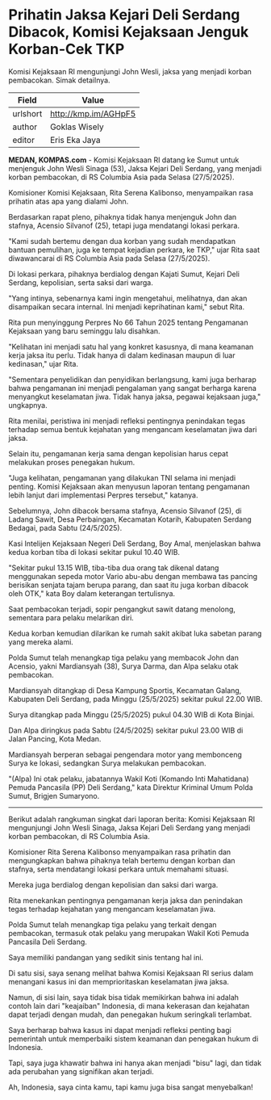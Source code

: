 # Prihatin Jaksa Kejari Deli Serdang Dibacok, Komisi Kejaksaan Jenguk Korban-Cek TKP

Komisi Kejaksaan RI mengunjungi John Wesli, jaksa yang menjadi korban pembacokan. Simak detailnya.

| Field       | Value                                                       |
|-------------|-------------------------------------------------------------|
| urlshort    | http://kmp.im/AGHpF5 |
| author      | Goklas Wisely  |
| editor      | Eris Eka Jaya |

**MEDAN, KOMPAS.com** - Komisi Kejaksaan RI datang ke Sumut untuk menjenguk John Wesli Sinaga (53), Jaksa Kejari Deli Serdang, yang menjadi korban pembacokan, di RS Columbia Asia pada Selasa (27/5/2025).

Komisioner Komisi Kejaksaan, Rita Serena Kalibonso, menyampaikan rasa prihatin atas apa yang dialami John.

Berdasarkan rapat pleno, pihaknya tidak hanya menjenguk John dan stafnya, Acensio Silvanof (25), tetapi juga mendatangi lokasi perkara.

\"Kami sudah bertemu dengan dua korban yang sudah mendapatkan bantuan pemulihan, juga ke tempat kejadian perkara, ke TKP,\" ujar Rita saat diwawancarai di RS Columbia Asia pada Selasa (27/5/2025).

Di lokasi perkara, pihaknya berdialog dengan Kajati Sumut, Kejari Deli Serdang, kepolisian, serta saksi dari warga.

\"Yang intinya, sebenarnya kami ingin mengetahui, melihatnya, dan akan disampaikan secara internal. Ini menjadi keprihatinan kami,\" sebut Rita.

Rita pun menyinggung Perpres No 66 Tahun 2025 tentang Pengamanan Kejaksaan yang baru seminggu lalu disahkan.

\"Kelihatan ini menjadi satu hal yang konkret kasusnya, di mana keamanan kerja jaksa itu perlu. Tidak hanya di dalam kedinasan maupun di luar kedinasan,\" ujar Rita.

\"Sementara penyelidikan dan penyidikan berlangsung, kami juga berharap bahwa pengamanan ini menjadi pengalaman yang sangat berharga karena menyangkut keselamatan jiwa. Tidak hanya jaksa, pegawai kejaksaan juga,\" ungkapnya.

Rita menilai, peristiwa ini menjadi refleksi pentingnya penindakan tegas terhadap semua bentuk kejahatan yang mengancam keselamatan jiwa dari jaksa.

Selain itu, pengamanan kerja sama dengan kepolisian harus cepat melakukan proses penegakan hukum.

\"Juga kelihatan, pengamanan yang dilakukan TNI selama ini menjadi penting. Komisi Kejaksaan akan menyusun laporan tentang pengamanan lebih lanjut dari implementasi Perpres tersebut,\" katanya.

Sebelumnya, John dibacok bersama stafnya, Acensio Silvanof (25), di Ladang Sawit, Desa Perbaingan, Kecamatan Kotarih, Kabupaten Serdang Bedagai, pada Sabtu (24/5/2025).

Kasi Intelijen Kejaksaan Negeri Deli Serdang, Boy Amal, menjelaskan bahwa kedua korban tiba di lokasi sekitar pukul 10.40 WIB.

\"Sekitar pukul 13.15 WIB, tiba-tiba dua orang tak dikenal datang menggunakan sepeda motor Vario abu-abu dengan membawa tas pancing berisikan senjata tajam berupa parang, dan saat itu juga korban dibacok oleh OTK,\" kata Boy dalam keterangan tertulisnya.

Saat pembacokan terjadi, sopir pengangkut sawit datang menolong, sementara para pelaku melarikan diri.

Kedua korban kemudian dilarikan ke rumah sakit akibat luka sabetan parang yang mereka alami.

Polda Sumut telah menangkap tiga pelaku yang membacok John dan Acensio, yakni Mardiansyah (38), Surya Darma, dan Alpa selaku otak pembacokan.

Mardiansyah ditangkap di Desa Kampung Sportis, Kecamatan Galang, Kabupaten Deli Serdang, pada Minggu (25/5/2025) sekitar pukul 22.00 WIB.

Surya ditangkap pada Minggu (25/5/2025) pukul 04.30 WIB di Kota Binjai.

Dan Alpa diringkus pada Sabtu (24/5/2025) sekitar pukul 23.00 WIB di Jalan Pancing, Kota Medan.

Mardiansyah berperan sebagai pengendara motor yang membonceng Surya ke lokasi, sedangkan Surya melakukan pembacokan.

\"(Alpa) Ini otak pelaku, jabatannya Wakil Koti (Komando Inti Mahatidana) Pemuda Pancasila (PP) Deli Serdang,\" kata Direktur Kriminal Umum Polda Sumut, Brigjen Sumaryono.

---
Berikut adalah rangkuman singkat dari laporan berita: Komisi Kejaksaan RI mengunjungi John Wesli Sinaga, Jaksa Kejari Deli Serdang yang menjadi korban pembacokan, di RS Columbia Asia.

 Komisioner Rita Serena Kalibonso menyampaikan rasa prihatin dan mengungkapkan bahwa pihaknya telah bertemu dengan korban dan stafnya, serta mendatangi lokasi perkara untuk memahami situasi.

 Mereka juga berdialog dengan kepolisian dan saksi dari warga.

 Rita menekankan pentingnya pengamanan kerja jaksa dan penindakan tegas terhadap kejahatan yang mengancam keselamatan jiwa.

 Polda Sumut telah menangkap tiga pelaku yang terkait dengan pembacokan, termasuk otak pelaku yang merupakan Wakil Koti Pemuda Pancasila Deli Serdang.



Saya memiliki pandangan yang sedikit sinis tentang hal ini.

 Di satu sisi, saya senang melihat bahwa Komisi Kejaksaan RI serius dalam menangani kasus ini dan memprioritaskan keselamatan jiwa jaksa.

 Namun, di sisi lain, saya tidak bisa tidak memikirkan bahwa ini adalah contoh lain dari "keajaiban" Indonesia, di mana kekerasan dan kejahatan dapat terjadi dengan mudah, dan penegakan hukum seringkali terlambat.

 Saya berharap bahwa kasus ini dapat menjadi refleksi penting bagi pemerintah untuk memperbaiki sistem keamanan dan penegakan hukum di Indonesia.

 Tapi, saya juga khawatir bahwa ini hanya akan menjadi "bisu" lagi, dan tidak ada perubahan yang signifikan akan terjadi.

 Ah, Indonesia, saya cinta kamu, tapi kamu juga bisa sangat menyebalkan!
